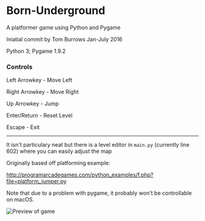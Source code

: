 # Born-Underground
A platformer game using Python and Pygame

Iniatial commit by Tom Burrows
Jan-July 2016

Python 3; Pygame 1.9.2

### Controls

Left Arrowkey - Move Left

Right Arrowkey - Move Right

Up Arrowkey - Jump

Enter/Return - Reset Level

Escape - Exit

___

It isn't particulary neat but there is a level editor in `main.py` (currently line 602) where you can easily adjust the map

Originally based off platforming example:

http://programarcadegames.com/python_examples/f.php?file=platform_jumper.py

Note that due to a problem with pygame, it probably won't be controllable on macOS.

![Preview of game](https://imgur.com/a/XEmvLvn)

